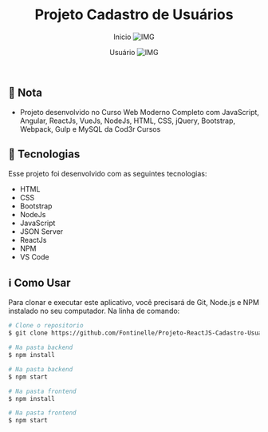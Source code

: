 <h1 align="center">Projeto Cadastro de Usuários</h1>



<p align="center">
    Inicio
  <img alt="IMG" src="https://res.cloudinary.com/fontinelle/image/upload/v1608228653/GitHub/Projeto_React_Inicio_eocvcl.png">

<p align="center">
    Usuário
  <img alt="IMG" src="https://res.cloudinary.com/fontinelle/image/upload/v1608228653/GitHub/Projeto_React_Usu%C3%A1rio_bow2pt.png">

​    

## :bookmark_tabs: Nota

- Projeto desenvolvido no Curso Web Moderno Completo com JavaScript, Angular, ReactJs, VueJs, NodeJs, HTML, CSS, jQuery, Bootstrap, Webpack, Gulp e MySQL da Cod3r Cursos

  


## :rocket: Tecnologias

Esse projeto foi desenvolvido com as seguintes tecnologias:

-  HTML
-  CSS
-  Bootstrap
-  NodeJs
-  JavaScript
-  JSON Server
-  ReactJs
-  NPM
-  VS Code 



## :information_source: Como Usar

Para clonar e executar este aplicativo, você precisará de Git, Node.js e NPM instalado no seu computador. Na linha de comando:



```bash
# Clone o repositorio
$ git clone https://github.com/Fontinelle/Projeto-ReactJS-Cadastro-Usuarios

# Na pasta backend
$ npm install

# Na pasta backend
$ npm start

# Na pasta frontend
$ npm install

# Na pasta frontend
$ npm start 
```



